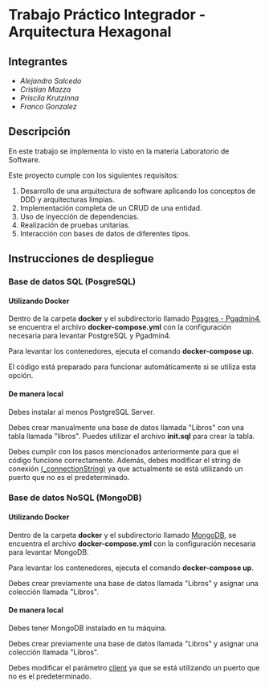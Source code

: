 # Trabajo Práctico Integrador - Arquitectura Hexagonal

## Integrantes
- *Alejandro Salcedo*
- *Cristian Mazza*
- *Priscila Krutzinna*
- *Franco Gonzalez*

## Descripción
En este trabajo se implementa lo visto en la materia Laboratorio de Software.

Este proyecto cumple con los siguientes requisitos:

1. Desarrollo de una arquitectura de software aplicando los conceptos de DDD y arquitecturas limpias.
2. Implementación completa de un CRUD de una entidad.
3. Uso de inyección de dependencias.
4. Realización de pruebas unitarias.
5. Interacción con bases de datos de diferentes tipos.

## Instrucciones de despliegue

### Base de datos SQL (PosgreSQL)

#### Utilizando Docker

Dentro de la carpeta **docker** y el subdirectorio llamado [Posgres - Pgadmin4](https://github.com/gonzafranco/Arquitectura-Hexagonal/tree/main/Docker/Posgres-Pgadmin4), se encuentra el archivo **docker-compose.yml** con la configuración necesaria para levantar PostgreSQL y Pgadmin4.

Para levantar los contenedores, ejecuta el comando **docker-compose up**.

El código está preparado para funcionar automáticamente si se utiliza esta opción.

#### De manera local

Debes instalar al menos PostgreSQL Server.

Debes crear manualmente una base de datos llamada "Libros" con una tabla llamada "libros". Puedes utilizar el archivo **init.sql** para crear la tabla.

Debes cumplir con los pasos mencionados anteriormente para que el código funcione correctamente. Además, debes modificar el string de conexión [(_connectionString)](https://github.com/gonzafranco/Arquitectura-Hexagonal/blob/main/03-Infraestructura/LibroRepositorioPostgres.cs) ya que actualmente se está utilizando un puerto que no es el predeterminado.

### Base de datos NoSQL (MongoDB)

#### Utilizando Docker

Dentro de la carpeta **docker** y el subdirectorio llamado [MongoDB](https://github.com/gonzafranco/Arquitectura-Hexagonal/tree/main/Docker/MongoDb), se encuentra el archivo **docker-compose.yml** con la configuración necesaria para levantar MongoDB.

Para levantar los contenedores, ejecuta el comando **docker-compose up**.

Debes crear previamente una base de datos llamada "Libros" y asignar una colección llamada "Libros".

#### De manera local

Debes tener MongoDB instalado en tu máquina.

Debes crear previamente una base de datos llamada "Libros" y asignar una colección llamada "Libros".

Debes modificar el parámetro [client](https://github.com/gonzafranco/Arquitectura-Hexagonal/blob/main/03-Infraestructura/LibroRepositorioMongo.cs) ya que se está utilizando un puerto que no es el predeterminado.
